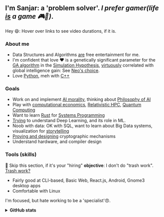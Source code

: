 ## I'm Sanjar: a 'problem solver'. _I prefer gamer(life [is](https://www.ted.com/talks/mark_rober_the_super_mario_effect_tricking_your_brain_into_learning_more?utm_campaign=tedspread&utm_medium=referral&utm_source=tedcomshare "Video: 16 minutes") a game 🎮️🤗️)_.

<!--
**sanjarcode/sanjarcode** is a ✨ _special_ ✨ repository because its `README.md` (this file) appears on your GitHub profile.

Here are some ideas to get you started:

- 🤔 I’m looking for help with ...
- 💬 Ask me about ...
- 📫 How to reach me: ...
- 😄 Pronouns: ...
- ⚡ Fun fact: ...
-->
Hey 😄: Hover over links to see video durations, if it is.

### About me
- Data Structures and Algorithms [are](https://www.reddit.com/r/learnprogramming/comments/n2lp9j/comment/gwnifk9?utm_medium=android_app&utm_source=share&context=3) free entertainment for me.
- I'm confident that love ❤️ is a genetically significant parameter for the [GA algorithm](https://www.youtube.com/watch?v=_Vxjh1QxApA "Video: 9 minutes") in the [Simulation Hypothesis](https://www.youtube.com/watch?v=UHlfe2HE_gQ "Video: 50 minutes"), [virtuously](https://link.springer.com/article/10.1007/s10551-016-3174-y "paper, not mine") correlated with global intelligence gain: See [Neo's choice](https://youtu.be/L2xZ6Ev4pWk?t=31 "Video: 5 minutes, choosing love").
- Love [Python](https://github.com/sanjar-notes/python3_notes "my mental model"), meh with [C++](https://github.com/sanjar-notes/dsa_with_cpp "my mental model")

### Goals
- Work on and implement [AI morality](https://twitter.com/AfaqSanjar/status/1396086879703896066 "my Tweet"), thinking about [Philosophy of AI](http://64350135.weebly.com/objections.html)
- Play with [computational economics](https://twitter.com/AfaqSanjar/status/1396775355524866057 "my Tweet"), [Relativistic HPC](https://arxiv.org/abs/0907.1579 "paper, not mine"), [Quantum Computing](https://www.youtube.com/watch?v=UUpqnBzBMEE "Video: 4 minutes")
- Want to learn [Rust](<https://en.wikipedia.org/wiki/Rust_(programming_language)> "programming lang") for [Systems Programming](https://hackernoon.com/systems-programming-d5917e41353f "kind of programs")
- [Trying](https://twitter.com/AfaqSanjar/status/1396392595350196229 "my Tweet") to understand Deep Learning, and its role in ML.
- Noob with data: OK with SQL, want to learn about Big Data systems, visualization for [storytelling](https://blog.presentation-company.com/data-visualization-vs.-data-storytelling-whats-the-difference "Article")
- [Proving and designing](https://engineering.salesforce.com/solving-puzzles-to-protect-the-cloud-cto-taher-elgamal-on-his-role-at-salesforce-and-the-future-of-94c469b9ec0e?gi=54859065abc2 "Article") cryptographic mechanisms
- Understand hardware, and compiler design

### Tools (skills)
🛑️ Skip this section, if it's your "hiring" **objective**: I don't do "trash work". [Trash work?](https://youtu.be/N2bXEUSAiTI?t=798 "Video: 40 sec")
- Fairly good at CLI-based, Basic Web, React.js, Android, Gnome3 desktop apps
- Comfortable with Linux

I'm focused, but hate working to be a 'specialist'😠️.

<details>
  <summary><strong>GitHub stats</strong></summary>

<a href="https://github.com/anuraghazra/github-readme-stats">
  <img align="center" src="https://github-readme-stats.anuraghazra1.vercel.app/api?username=sanjarcode&show_icons=true&include_all_commits=true&theme=vue-dark&hide_border=true" alt="Anurag's github stats" />
</a>
<br/> <br/>
<a href="https://github.com/anuraghazra/github-readme-stats">
  <img align="center" src="https://github-readme-stats.anuraghazra1.vercel.app/api/top-langs/?username=sanjarcode&layout=compact&theme=vue-dark&hide_border=true" />
</a>
</details>
